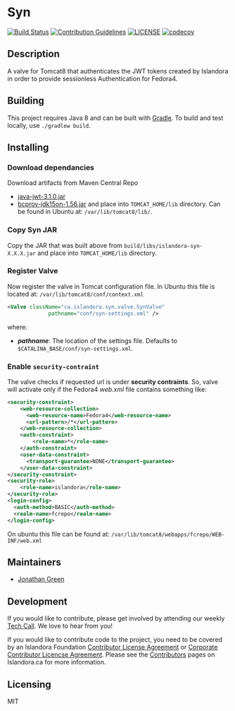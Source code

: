 # Syn
[![Build Status](https://travis-ci.org/jonathangreen/Syn.svg?branch=master)](https://travis-ci.org/jonathangreen/Syn)
[![Contribution Guidelines](http://img.shields.io/badge/CONTRIBUTING-Guidelines-blue.svg)](./CONTRIBUTING.md)
[![LICENSE](https://img.shields.io/badge/license-MIT-blue.svg?style=flat-square)](./LICENSE)
[![codecov](https://codecov.io/gh/jonathangreen/Syn/branch/master/graph/badge.svg)](https://codecov.io/gh/jonathangreen/Syn)

## Description

A valve for Tomcat8 that authenticates the JWT tokens created by Islandora in order to provide sessionless Authentication for Fedora4.

## Building

This project requires Java 8 and can be built with [Gradle](https://gradle.org). To build and test locally, use `./gradlew build`.

## Installing

### Download dependancies
Download artifacts from Maven Central Repo
* [java-jwt-3.1.0.jar](https://repo1.maven.org/maven2/com/auth0/java-jwt/3.1.0/java-jwt-3.1.0.jar)
* [bcprov-jdk15on-1.56.jar](http://central.maven.org/maven2/org/bouncycastle/bcprov-jdk15on/1.56/bcprov-jdk15on-1.56.jar)
and place into `TOMCAT_HOME/lib` directory. Can be found in Ubuntu at: `/var/lib/tomcat8/lib/`.

### Copy Syn JAR
Copy the JAR that was built above from `build/libs/islandora-syn-X.X.X.jar` and place into `TOMCAT_HOME/lib` directory.

### Register Valve
Now register the valve in Tomcat configuration file.
In Ubuntu this file is located at: `/var/lib/tomcat8/conf/context.xml` 

```xml
<Valve className="ca.islandora.syn.valve.SynValve" 
	  		 pathname="conf/syn-settings.xml" />
```

where:
* ***pathname***: The location of the settings file. Defaults to `$CATALINA_BASE/conf/syn-settings.xml`.

### Enable `security-contraint`
The valve checks if requested url is under **security contraints**. So, valve will activate only if the Fedora4  *web.xml* file contains something like:

```xml
<security-constraint>
    <web-resource-collection>
      <web-resource-name>Fedora4</web-resource-name>
      <url-pattern>/*</url-pattern>
    </web-resource-collection>
    <auth-constraint>
        <role-name>*</role-name>
    </auth-constraint>
    <user-data-constraint>
      <transport-guarantee>NONE</transport-guarantee>
    </user-data-constraint>
</security-constraint>
<security-role>
    <role-name>islandora</role-name>
</security-role>
<login-config>
  <auth-method>BASIC</auth-method>
  <realm-name>fcrepo</realm-name>
</login-config>
```

On ubuntu this file can be found at: 
`/var/lib/tomcat8/webapps/fcrepo/WEB-INF/web.xml`

## Maintainers

* [Jonathan Green](https://github.com/jonathangreen/)

## Development

If you would like to contribute, please get involved by attending our weekly [Tech Call](https://github.com/Islandora-CLAW/CLAW/wiki). We love to hear from you!

If you would like to contribute code to the project, you need to be covered by an Islandora Foundation [Contributor License Agreement](http://islandora.ca/sites/default/files/islandora_cla.pdf) or [Corporate Contributor Licencse Agreement](http://islandora.ca/sites/default/files/islandora_ccla.pdf). Please see the [Contributors](http://islandora.ca/resources/contributors) pages on Islandora.ca for more information.

## Licensing

MIT
